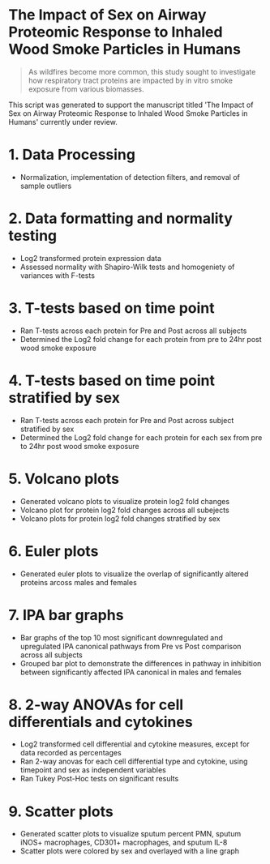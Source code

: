 # The Impact of Sex on Airway Proteomic Response to Inhaled Wood Smoke Particles in Humans

> As wildfires become more common, this study sought to investigate how respiratory tract proteins are impacted by in vitro smoke exposure from various biomasses.


This script was generated to support the manuscript titled 'The Impact of Sex on Airway Proteomic Response to Inhaled Wood Smoke Particles in Humans' currently under review.


# 1. Data Processing
- Normalization, implementation of detection filters, and removal of sample outliers

# 2. Data formatting and normality testing 
- Log2 transformed protein expression data
- Assessed normality with Shapiro-Wilk tests and homogeniety of variances with F-tests

# 3. T-tests based on time point
- Ran T-tests across each protein for Pre and Post across all subjects
- Determined the Log2 fold change for each protein from pre to 24hr post wood smoke exposure

# 4. T-tests based on time point stratified by sex
- Ran T-tests across each protein for Pre and Post across subject stratified by sex
- Determined the Log2 fold change for each protein for each sex from pre to 24hr post wood smoke exposure

# 5. Volcano plots
- Generated volcano plots to visualize protein log2 fold changes
- Volcano plot for protein log2 fold changes across all subejects
- Volcano plots for protein log2 fold changes stratified by sex

# 6. Euler plots
- Generated euler plots to visualize the overlap of significantly altered proteins arcoss males and females

# 7. IPA bar graphs
- Bar graphs of the top 10 most significant downregulated and upregulated IPA canonical pathways from Pre vs Post comparison across all subjects
- Grouped bar plot to demonstrate the differences in pathway in inhibition between significantly affected IPA canonical in males and females

# 8. 2-way ANOVAs for cell differentials and cytokines
- Log2 transformed cell differential and cytokine measures, except for data recorded as percentages
- Ran 2-way anovas for each cell differential type and cytokine, using timepoint and sex as independent variables
- Ran Tukey Post-Hoc tests on significant results

# 9. Scatter plots
- Generated scatter plots to visualize sputum percent PMN, sputum iNOS+ macrophages, CD301+ macrophages, and sputum IL-8 
- Scatter plots were colored by sex and overlayed with a line graph

